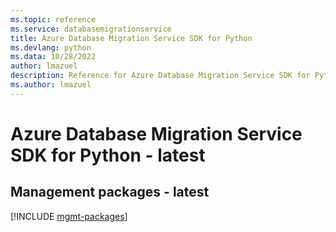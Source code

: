 ```yaml
---
ms.topic: reference
ms.service: databasemigrationservice
title: Azure Database Migration Service SDK for Python
ms.devlang: python
ms.data: 10/28/2022
author: lmazuel
description: Reference for Azure Database Migration Service SDK for Python
ms.author: lmazuel
---
```

# Azure Database Migration Service SDK for Python - latest

## Management packages - latest
[!INCLUDE [mgmt-packages](database-migration-service-mgmt-index.md)]